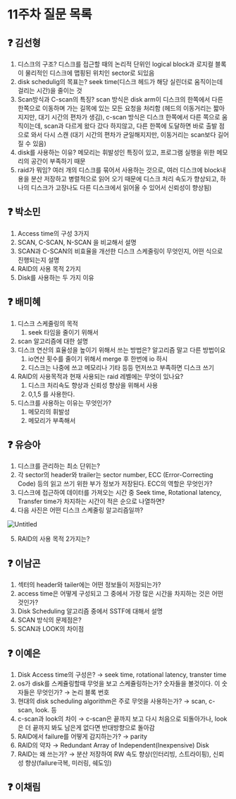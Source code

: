# 11주차 질문 목록

## ❓ 김선형
1. 디스크의 구조? 디스크를 접근할 때의 논리적 단위인 logical block과 로지컬 블록이 물리적인 디스크에 맵핑된 위치인 sector로 되있음
2. disk schedulig의 목표는? seek time(디스크 헤드가 해당 실린더로 움직이는데 걸리는 시간)을 줄이는 것
3. Scan방식과 C-scan의 특징? scan 방식은 disk arm이 디스크의 한쪽에서 다른 한쪽으로 이동하며 가는 길목에 있는 모든 요청을 처리함 (헤드의 이동거리는 짧아지지만, 대기 시간의 편차가 생김), c-scan 방식은 디스크 한쪽에서 다른 쪽으로 움직이는데, scan과 다르게 왔다 갔다 하지않고, 다른 한쪽에 도달하면 바로 출발 점으로 와서 다시 스캔 (대기 시간의 편차가 균일해지지만, 이동거리는 scan보다 길어질 수 있음)
4. disk를 사용하는 이유? 메모리는 휘발성인 특징이 있고, 프로그램 실행을 위한 메모리의 공간이 부족하기 때문
5. raid가 뭐임? 여러 개의 디스크를 묶어서 사용하는 것으로, 여러 디스크에 block내용을 분산 저장하고 병렬적으로 읽어 오기 때문에 디스크 처리 속도가 향상되고, 하나의 디스크가 고장나도 다른 디스크에서 읽어올 수 있어서 신뢰성이 향상됨)

## ❓ 박소민
1. Access time의 구성 3가지
2. SCAN, C-SCAN, N-SCAN 을 비교해서 설명
3. SCAN과 C-SCAN의 비효율을 개선한 디스크 스케줄링이 무엇인지, 어떤 식으로 진행되는지 설명
4. RAID의 사용 목적 2가지 
5. Disk를 사용하는 두 가지 이유


## ❓ 배미혜
1. 디스크 스케줄링의 목적
    1. seek 타임을 줄이기 위해서 
2. scan 알고리즘에 대한 설명
3. 디스크 연산의 효율성을 높이기 위해서 쓰는 방법은? 알고리즘 말고 다른 방법이요
    1. io연산 횟수를 줄이기 위해서 merge 후 한번에 io 하시
    2. 디스크는 나중에 쓰고 메모리나 기타 등등 먼저쓰고 부족하면 디스크 쓰기
4. RAID의 사용목적과 현재 사용되는 raid 레벨에는 무엇이 있나요?
    1. 디스크 처리속도 향상과 신뢰성 향상을 위해서 사용
    2. 0,1,5 를 사용한다.
5. 디스크를 사용하는 이유는 무엇인가?
    1. 메모리의 휘발성
    2. 메모리가 부족해서

## ❓ 유승아

1. 디스크를 관리하는 최소 단위는?
2. 각 sector의 header와 trailer는 sector number, ECC (Error-Correcting Code) 등의 읽고 쓰기 위한 부가 정보가 저장된다. ECC의 역할은 무엇인가?
3. 디스크에 접근하여 데이터를 가져오는 시간 중 Seek time, Rotational latency, Transfer time가 차지하는 시간이 적은 순으로 나열하면?
4. 다음 사진은 어떤 디스크 스케줄링 알고리즘일까?

![Untitled](https://user-images.githubusercontent.com/68517303/228928242-3008e855-c89e-439f-9327-f6dfacdcb311.png)

5. RAID의 사용 목적 2가지는?

## ❓ 이남곤

1. 섹터의 header와 tailer에는 어떤 정보들이 저장되는가?
2. access time은 어떻게 구성되고 그 중에서 가장 많은 시간을 차지하는 것은 어떤 것인가?
3. Disk Scheduling 알고리즘 중에서 SSTF에 대해서 설명
4. SCAN 방식의 문제점은?
5. SCAN과 LOOK의 차이점

## ❓ 이예은

1. Disk Access time의 구성은?
→ seek time, rotational latency, transter time
2. os가 disk를 스케쥴링할때 무엇을 보고 스케쥴링하는가? 숫자들을 볼것이다. 이 숫자들은 무엇인가?
→ 논리 블록 번호
3. 현대의 disk scheduling algorithm은 주로 무엇을 사용하는가?
→ scan, c-scan, look. 등
4. c-scan과 look의 차이
→ c-scan은 끝까지 보고 다시 처음으로 되돌아가나, look은 더 끝까지 봐도 남은게 없다면 반대방향으로 돌아감
5. RAID에서 failure를 어떻게 감지하는가?
→ parity
6. RAID의 약자
→ Redundant Array of Independent(Inexpensive) Disk
7. RAID는 왜 쓰는가?
→ 분산 저장하여 RW 속도 향상(인터리빙, 스트라이핑), 신뢰성 향상(failure극복, 미러링, 쉐도잉)


## ❓ 이채림
